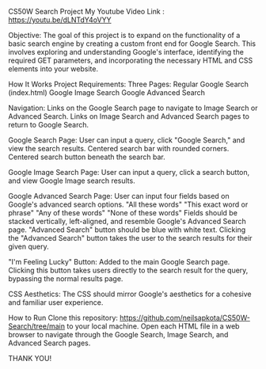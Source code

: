 
CS50W Search Project
My Youtube Video Link : https://youtu.be/dLNTdY4oVYY

Objective:
The goal of this project is to expand on the functionality of a basic search engine by creating a custom front end for Google Search. This involves exploring and understanding Google's interface, identifying the required GET parameters, and incorporating the necessary HTML and CSS elements into your website.

How It Works
Project Requirements:
Three Pages:
Regular Google Search (index.html)
Google Image Search
Google Advanced Search

Navigation:
Links on the Google Search page to navigate to Image Search or Advanced Search.
Links on Image Search and Advanced Search pages to return to Google Search.

Google Search Page:
User can input a query, click "Google Search," and view the search results.
Centered search bar with rounded corners.
Centered search button beneath the search bar.

Google Image Search Page:
User can input a query, click a search button, and view Google Image search results.

Google Advanced Search Page:
User can input four fields based on Google's advanced search options.
"All these words"
"This exact word or phrase"
"Any of these words"
"None of these words"
Fields should be stacked vertically, left-aligned, and resemble Google's Advanced Search page.
"Advanced Search" button should be blue with white text.
Clicking the "Advanced Search" button takes the user to the search results for their given query.

"I'm Feeling Lucky" Button:
Added to the main Google Search page.
Clicking this button takes users directly to the search result for the query, bypassing the normal results page.

CSS Aesthetics:
The CSS should mirror Google's aesthetics for a cohesive and familiar user experience.

How to Run
Clone this repository: https://github.com/neilsapkota/CS50W-Search/tree/main  to your local machine.
Open each HTML file in a web browser to navigate through the Google Search, Image Search, and Advanced Search pages.

THANK YOU!
